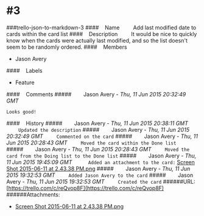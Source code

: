 # #3
###trello-json-to-markdown-3
####&nbsp;&nbsp;&nbsp;&nbsp;Name
&nbsp;&nbsp;&nbsp;&nbsp;&nbsp;&nbsp;&nbsp;&nbsp;Add last modified date to cards within the card list
####&nbsp;&nbsp;&nbsp;&nbsp;Description
&nbsp;&nbsp;&nbsp;&nbsp;&nbsp;&nbsp;&nbsp;&nbsp;It would be nice to quickly know when the cards were actually last modified, and so the list doesn't seem to be randomly ordered.
####&nbsp;&nbsp;&nbsp;&nbsp;Members
* Jason Avery

####&nbsp;&nbsp;&nbsp;&nbsp;Labels
* Feature

####&nbsp;&nbsp;&nbsp;&nbsp;Comments
#####&nbsp;&nbsp;&nbsp;&nbsp;&nbsp;&nbsp;&nbsp;&nbsp;Jason Avery - *Thu, 11 Jun 2015 20:32:49 GMT*
```
Looks good!
```
####&nbsp;&nbsp;&nbsp;&nbsp;History
#####&nbsp;&nbsp;&nbsp;&nbsp;&nbsp;&nbsp;&nbsp;&nbsp;Jason Avery - *Thu, 11 Jun 2015 20:38:11 GMT*
&nbsp;&nbsp;&nbsp;&nbsp;&nbsp;&nbsp;&nbsp;&nbsp;`
Updated the description
`
#####&nbsp;&nbsp;&nbsp;&nbsp;&nbsp;&nbsp;&nbsp;&nbsp;Jason Avery - *Thu, 11 Jun 2015 20:32:49 GMT*
&nbsp;&nbsp;&nbsp;&nbsp;&nbsp;&nbsp;&nbsp;&nbsp;`
Commented on the card
`
#####&nbsp;&nbsp;&nbsp;&nbsp;&nbsp;&nbsp;&nbsp;&nbsp;Jason Avery - *Thu, 11 Jun 2015 20:28:43 GMT*
&nbsp;&nbsp;&nbsp;&nbsp;&nbsp;&nbsp;&nbsp;&nbsp;`
Moved the card within the Done list
`
#####&nbsp;&nbsp;&nbsp;&nbsp;&nbsp;&nbsp;&nbsp;&nbsp;Jason Avery - *Thu, 11 Jun 2015 20:28:43 GMT*
&nbsp;&nbsp;&nbsp;&nbsp;&nbsp;&nbsp;&nbsp;&nbsp;`
Moved the card from the Doing list to the Done list
`
#####&nbsp;&nbsp;&nbsp;&nbsp;&nbsp;&nbsp;&nbsp;&nbsp;Jason Avery - *Thu, 11 Jun 2015 19:45:09 GMT*
&nbsp;&nbsp;&nbsp;&nbsp;&nbsp;&nbsp;&nbsp;&nbsp;`
Added an attachment to the card:`
[Screen Shot 2015-06-11 at 2.43.38 PM.png](https://trello-attachments.s3.amazonaws.com/5579e2652aaef9c774e6bb80/764x649/6dcd68726b07838602dd8d64f6bd5404/Screen_Shot_2015-06-11_at_2.43.38_PM.png)
#####&nbsp;&nbsp;&nbsp;&nbsp;&nbsp;&nbsp;&nbsp;&nbsp;Jason Avery - *Thu, 11 Jun 2015 19:32:53 GMT*
&nbsp;&nbsp;&nbsp;&nbsp;&nbsp;&nbsp;&nbsp;&nbsp;`
Added Jason Avery to the card
`
#####&nbsp;&nbsp;&nbsp;&nbsp;&nbsp;&nbsp;&nbsp;&nbsp;Jason Avery - *Thu, 11 Jun 2015 19:32:53 GMT*
&nbsp;&nbsp;&nbsp;&nbsp;&nbsp;&nbsp;&nbsp;&nbsp;`
Created the card
`
######URL: [https://trello.com/c/reQvop8F](https://trello.com/c/reQvop8F)
######Attachments:
* [Screen Shot 2015-06-11 at 2.43.38 PM.png](https://trello-attachments.s3.amazonaws.com/5579e2652aaef9c774e6bb80/764x649/6dcd68726b07838602dd8d64f6bd5404/Screen_Shot_2015-06-11_at_2.43.38_PM.png)